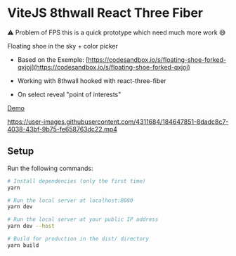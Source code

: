 # ViteJS 8thwall React Three Fiber

⚠️ Problem of FPS this is a quick prototype which need much more work 😅

Floating shoe in the sky + color picker

- Based on the Exemple: [https://codesandbox.io/s/floating-shoe-forked-qxjoj](https://codesandbox.io/s/floating-shoe-forked-qxjoj)

- Working with 8thwall hooked with react-three-fiber

- On select reveal "point of interests"

[Demo](https://vite-8thwall-r3f.vercel.app/)

https://user-images.githubusercontent.com/4311684/184647851-8dadc8c7-4038-43bf-9b75-fe658763dc22.mp4

## Setup

Run the following commands:

```bash
# Install dependencies (only the first time)
yarn

# Run the local server at localhost:8080
yarn dev

# Run the local server at your public IP address
yarn dev --host

# Build for production in the dist/ directory
yarn build
```
